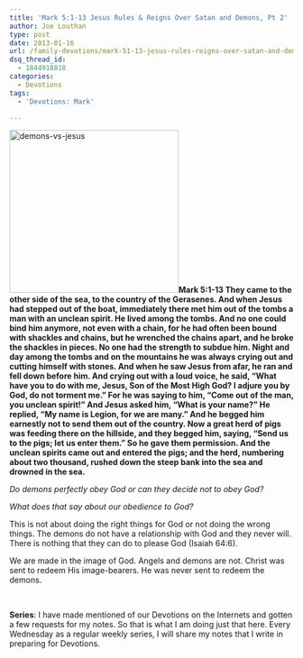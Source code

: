 ```yaml
---
title: 'Mark 5:1-13 Jesus Rules & Reigns Over Satan and Demons, Pt 2'
author: Joe Louthan
type: post
date: 2013-01-16
url: /family-devotions/mark-51-13-jesus-rules-reigns-over-satan-and-demons-pt-2/
dsq_thread_id:
  - 1844918818
categories:
  - Devotions
tags:
  - 'Devotions: Mark'

---
```

<a href="http://theologic.us/family-devotions/mark-51-13-jesus-rules-reigns-over-satan-and-demons-pt-2/attachment/demons-vs-jesus/" rel="attachment wp-att-1758"><img class="alignright size-medium wp-image-1758" alt="demons-vs-jesus" src="https://i2.wp.com/theologic.us/wp-content/uploads/2013/01/demons-vs-jesus.gif?resize=300%2C289" width="300" height="289" data-recalc-dims="1" /></a>**Mark 5:1-13 They came to the other side of the sea, to the country of the Gerasenes. And when Jesus had stepped out of the boat, immediately there met him out of the tombs a man with an unclean spirit. He lived among the tombs. And no one could bind him anymore, not even with a chain, for he had often been bound with shackles and chains, but he wrenched the chains apart, and he broke the shackles in pieces. No one had the strength to subdue him. Night and day among the tombs and on the mountains he was always crying out and cutting himself with stones. And when he saw Jesus from afar, he ran and fell down before him. And crying out with a loud voice, he said, “What have you to do with me, Jesus, Son of the Most High God? I adjure you by God, do not torment me.” For he was saying to him, “Come out of the man, you unclean spirit!” And Jesus asked him, “What is your name?” He replied, “My name is Legion, for we are many.” And he begged him earnestly not to send them out of the country. Now a great herd of pigs was feeding there on the hillside, and they begged him, saying, “Send us to the pigs; let us enter them.” So he gave them permission. And the unclean spirits came out and entered the pigs; and the herd, numbering about two thousand, rushed down the steep bank into the sea and drowned in the sea.**

_Do demons perfectly obey God or can they decide not to obey God?_

_What does that say about our obedience to God?_
  
This is not about doing the right things for God or not doing the wrong things. The demons do not have a relationship with God and they never will. There is nothing that they can do to please God (Isaiah 64:6).

We are made in the image of God. Angels and demons are not. Christ was sent to redeem His image-bearers. He was never sent to redeem the demons.

&nbsp;

**Series**: I have made mentioned of our Devotions on the Internets and gotten a few requests for my notes. So that is what I am doing just that here. Every Wednesday as a regular weekly series, I will share my notes that I write in preparing for Devotions.